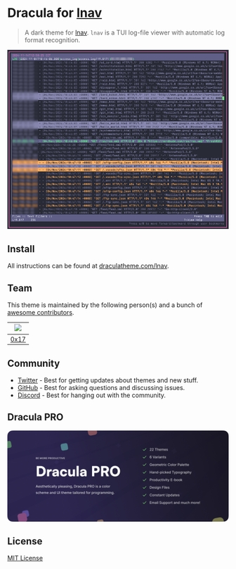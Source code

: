 # Dracula for [lnav](https://lnav.org)

> A dark theme for [lnav](https://lnav.org). `lnav` is a TUI log-file viewer with automatic log format recognition.  

![Screenshot](./screenshot.png)

## Install

All instructions can be found at [draculatheme.com/lnav](https://draculatheme.com/lnav).

## Team

This theme is maintained by the following person(s) and a bunch of [awesome contributors](https://github.com/dracula/foobar/graphs/contributors).

| <img src="https://www.nerdbude.com/images/admin.png" width="100"> | 
| --------------------------------------------------------------------------------------------- |
| [0x17](https://github.com/nerdbude)                                              |

## Community

- [Twitter](https://twitter.com/draculatheme) - Best for getting updates about themes and new stuff.
- [GitHub](https://github.com/dracula/dracula-theme/discussions) - Best for asking questions and discussing issues.
- [Discord](https://draculatheme.com/discord-invite) - Best for hanging out with the community.

## Dracula PRO

[![Dracula PRO](./.github/dracula-pro.png)](https://draculatheme.com/pro)

## License

[MIT License](./LICENSE)

